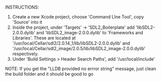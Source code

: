 INSTRUCTIONS:
1. Create a new Xcode project, choose 'Command LIne Tool', copy 'Source' into it
2. Inside the project, under 'Targets' -> 'SDL2_Boilerplate' add 'libSDL2-2.0.0.dylib' and 'libSDL2_image-2.0.0.dylib' to 'Frameworks and Libraries'. These are located at '/usr/local/Cellar/sdl2/2.0.14_1/lib/libSDL2-2.0.0.dylib' and '/usr/local/Cellar/sdl2_image/2.0.5/lib/libSDL2_image-2.0.0.dylib' respectively.
3. Under 'Build Settings > Header Search Paths', add '/usr/local/include'

NOTE: If you get the "LLDB provided no errror string" message, just clean the build folder and it should be good to go


